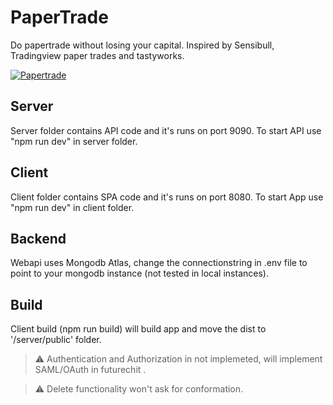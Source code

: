 # PaperTrade
Do papertrade without losing your capital. Inspired by Sensibull, Tradingview paper trades and tastyworks.

[![Papertrade](https://github.com/anandav/PaperTrade/actions/workflows/master_nse-papertrade-app.yml/badge.svg)](https://github.com/anandav/PaperTrade/actions/workflows/master_nse-papertrade-app.yml)

## Server
Server folder contains API code and it's runs on port 9090. To start API use "npm run dev" in server folder.

## Client 
Client folder contains SPA code and it's runs on port 8080. To start App use "npm run dev" in client folder.

## Backend 
Webapi uses Mongodb Atlas, change the connectionstring in .env file to point to your mongodb instance (not tested in local instances).
 
 ## Build 
 Client build (npm run build) will build app and move the dist to '/server/public' folder.

> :warning: Authentication and Authorization in not implemeted, will implement SAML/OAuth  in futurechit .

> :warning: Delete functionality won't ask for conformation.

 

